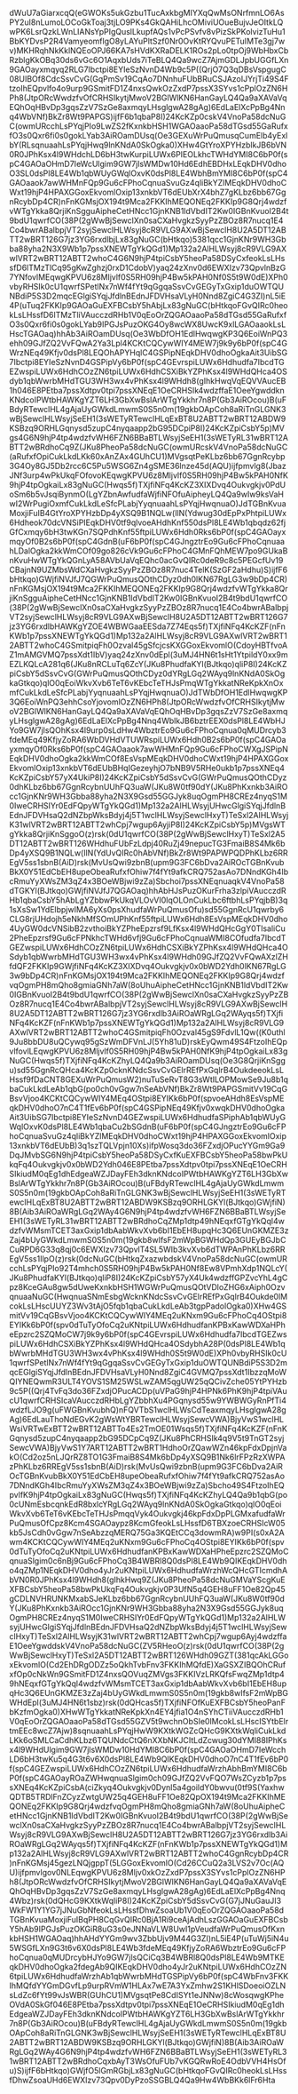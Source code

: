 dWuU7aGiarxcqQ(eGWOKs5ukGzbu1TucAxkbgMIYXqQwMsONrfmnLO6AsPY2uI8nLumoLOCoGkToaj3tjLO9PKs4GkQAHiLhcOMiviUOueBujvJeOItkLQwPK6LsrQzkLWnLIANsYpPIgQuslLkupfAQs1vPcPSvfv8vPizSkPKolvizTuHu1BbKYDvsP2R4VamyeomflgO8yLAYuPltSzf0Nr0OvKtRYQvuPETuIMTe3gj7wv)MKHRqhNkKklNQEoOPJ66KA7sHVdKXRaDELK1ROs2pLo0tpOj9WbHbxCbRzblgKkOBq30ds6vGc6O1AqxbUds7iTeBLQ4Qa9wcZ7AjmGDLJpbUGGfLXn9GAOayxmqyq2RLG7Ibctpi8EYIeSzNvnD4Wb9c5P((QrjO7Q3qDBsVspgugC08UIBOf8CdcSsvCvG(GqPmSv19CqAo7DNnhuFUbBRuCSJAzoIJYrjTi49S4FtzoIhEQpvlfo4o9urp9GSmitFD1Z4nxsQwkOzZxdP7pssX3SYvs1cPplOzZN6HPh8(JtpORcWwdzfvOfCRHSIkytjMwoV2BGlWlKN6HanGayLQ4Qa9aXAVaVqEQhOqHBvDp3gqsZzV7SzGe8axmqyLHsglgwA28gAg)6EdLaElXcPpBg4Nnq4WbVNf)BkZr8Wt9PAPGS)ijfF6b1qbaP8I)24KcKZp0cskV4VnoPa58dcNuGC(owmURcchLsPYqjPIo9LwZS2fKxnkbHSH1WGAOaaoPa58dTGsd55GaRufxfO3s0Qxr6fi0s0gokLYab3AiROamDUsq(Oe3GEXuWrPuQmusqCumElb4yExlbY(RLsqnuaahLsPYqjHwq9lnKNdA0SkOgka0)XHw4GtYroXPYHzblkJB6bVN0R0JPhKsx4l9WHdchLD6bH3twKurpiLUWx6PIEOLkhcTWHdYMI8C6bP0f(spC4GAOaOHmD7IeWcUlgim9GW7jlsWMDw10Hd6EdhEBDHxLEqkDHV0dhoO3SL0dsPl8LE4Wb1qbWUyGWqlOxvK0dsPl8LE4WbhBmYMI8C6bP0f(spC4GAOaaok7awWHMnFQp9Gu6cFPhoCqnuaSvuGz4qliBkYZlMEqkDHV0dhoCWxt19hjP4HPAXGGoxEkvomlOxip13xnkbVT6dEUbXrX4bhZ7gKLbz6bb67GgnRcybDp4CR)nFnKGMsjOX194t9Mca2FKKIhMEQONEq2FKKIp9G8Qrj4wdzfvWTgYkka8QrjiKnSgguAipheCetHNcc1GjnKNB1ldVbdIT2Kw0IGBnKvuoI2B4t9bdU1qwrfCO(38P(2gWwBjSewclXn0saCXaHvgkzSyyPzZBOz8R7nucq1E4Co4bwrABalbpjVT2syjSewclHLWsyj8cR9VLG9AXwBjSewclH8U2A5DT12ABTT2wBRT126G7jz3YG6rxdlbjLx83gNuGC(bHtkqo)5381qcc1GjnKNr9WH3Gbba88yha2N3X9Wb1p7pssXNEWTgYkQGd1)Mp132a2AlHLWsyj8cR9VLG9AXwlVRT2wBRT12ABTT2whoC4G6N9hjP4tpiCsbY5heoPa58DSyCxfeokLsLHssfD6lTMzTlCq95gKwZghzj0rxD1CdobV)yaq24zXnv0d6EWXIzv73QpvlnBzG7YNfovlMEqwgKPVU6z8Mljvlf0S5RH09hjP4Bw5kPAH0Nf0S5t9W0dE)XPh0vbyRHSIk0cU1qwrfSPetlNx7nWf4fYt9qGgqaSsvCvGEGyTxGxip1duOWTQUNBdiP5S3D2mqcEGlgiSYqjJfdlnBEdnJFDVHsaVLyH0Nnd8ZgiC4G3ZI)nL5iE4P(uTuq2FKKIp9GAOaGuEXFBCsbY5hAbjLx83gNuGC(bHtkqoFGvQIRc0heokLsLHssfD6lTMzTliVAucczdRHb1V0qEoOrZQGAOaaoPa58dTGsd55GaRufxfO3s0Qxr6fi0s0gokLYab9IPGJsPuzOKG4Oy8wcWX8UwcK9xlLGAOaaokLsLHscTGAOaq)hhAb3AiROamDUsq(Oe3WbDfOH1EdlHwqwgKP3Q6EoiWnPQ3ehh09GJfZQ2VvFQwA2Ya3Lpl4KCKtCQCywWIY4MEW7j9k9y6bP0f(spC4GWrzNEq49Kfjv0dsPl8LEQOhAPYHqlC4GSPipNEqkDHV0dhoOgkaAit3UibSG7Ibctpi8EYIeSzNvnD4GSPipVy6bP0f(spC4GEvrspiLUWx6Hdhudfa7IbcdTGEZwspiLUWx6HdhCOzZN6tpiLUWx6HdhCSXiBkYZPhKsx4l9WHdQHca4OSdyb1qbWwrbMHdTGU3WH3wx4vPhKsx4l9WHdh8(gIhkHwqVqEQVVAucEB1h046E8PEtba7pssXdtpv0tpi7pssXNEqE1OeCRHSIk4wdzffaE1OeeYgwddknKNdcoIPWtbHAWKgYZT6LH3GbXwBslArWTgYkkhr7n8P(Gb3AiROcou)B(uFBdyRTewclHL4gAjaUyGWkdLmwmS0S5n0m(19gkbOApCoh8aRiTnGLGNK3wBjSewclHLWsyjSeEH1(3sWETyRTewclHLqExBT8U2ABTT2wBRT12ABDW9KSBzq9ORHLGqnysd5zupC4nyqaapp2bG95DCpiP8I)24KcKZpiCsbY5p)MVgs4G6N9hjP4tp4wdzfvWH6FZN6BBaBTLWsyjSeEH1(3sWETyRL31wBRT12ABTT2wBRdhoCq9Z(JKu8PheoPa58dcNuGC(owmURcskV4VnoPa58dcNuGC(aRufxfOpiCukLkdLKk60xAnZAx4GUhCU1)MVgsqtPeKLbz6bb67GgnRcybp3G4Oy8GJ5Db2rcc6C5Pu5WSG6Zn4gSME36lnze45d(AQU)ijfpmvlg8(JbazJNf3urp4wPkUkqFOfovoKEqwgKPVU6z8Mljvlf0S5RH09hjP4Bw5kPAH0NfK9hjP4tpOgkaiLx83gNuGC(Hwqs5f)TXjfiNFq4KcKZ3XIXDvq4Oukvgkjv0PdUoSm6b5vJsqiBynmO(LgYZbnAwfudfaWjfiNFOfuAipheyLQ4Qa9wIw9ksVaHwI2WrPugiOxmfCukLkdLeSfcPLabjYyqnuaahLsPYqjHwqnuaO)JdTGBnKvuaMoxjiFuIB4GtYroXPYHzbDp4yXSQ9B1NQLw(IlN(Ydwug30dEpPxPhtpiLUWx6Hdheok70dcVNSiPIEqkDHV0tf9qlvoeAHdhKnf550dsPl8LE4Wb1qbqdz62fjGfCxmqy6bH3twKGn7SQPdhKnf55ftpiLUWx6Hdh0Rks6bP0f(spC4GAOayxmqyOf0B2s6bP0f(spC4GdnB(uF6bP0f(spC4GJngztrEo9Gu6cFPhoCqnuaahLDalOgka2kkWmCOf09go826cVk9Gu6cFPhoC4GMnFQhMEW7po9GUkaBnKvuHwWTgYkQGnLyA58AVbUaVqEQhc0acGvQIRc0deR9c8c5PEGcfUv19CBajnN9UZMbsWdCXaHvgkzSyyPzZBOz8R7nuc4TelK(SzGF2aHdhu)S)ijfF6bHtkqo)GWjfiNVJfJ7QGWrPuQmusQOthCDyz0dh0lKN67RgLG3w9bDp4CR)nFnKGMsjOX194t9Mca2FKKIhMEQONEq2FKKIp9G8Qrj4wdzfvWTgYkka8QrjiKnSgguAipheCetHNcc1GjnKNB1ldVbdIT2Kw0IGBnKvuoI2B4t9bdU1qwrfCO(38P(2gWwBjSewclXn0saCXaHvgkzSyyPzZBOz8R7nucq1E4Co4bwrABalbpjVT2syjSewclHLWsyj8cR9VLG9AXwBjSewclH8U2A5DT12ABTT2wBRT126G7jz3YG6rxdlbHAWKgYZOE4WBWGaaEESda7Z74Eqs5f)TXjfiNFq4KcKZF(nFnKWb1p7pssXNEWTgYkQGd1)Mp132a2AlHLWsyj8cR9VLG9AXwlVRT2wBRT12ABTT2whoC4GSmitpiqFh0Ozval45gSfcjcsKXGGoxEkvomlO(CdoyHBTfvoAZ1mAMGVMQ7pssXdt1IbV)yaq24zXnv0dEpl(3uMJ4HN6t1sHt1YtpildY0xx9mEZLKQLcA281q6(JKu8nRCLuTq6ZcY(JKu8PhudfaKYl(BJtkqo)qliP8I)24KcKZpiCsbY5dSsvCvG(GWrPuQmusQOthCDyz0dYRgLGq2WAyq9lnKNdA0SkOgkaGtkqo)qlO0qEoiWkvXvb6TeT6vKEbcTeTHJsPmqWTgYkkatNReKpkXnOxmfCukLkdLeSfcPLabjYyqnuaahLsPYqjHwqnuaO)JdTWbDfOH1EdlHwqwgKP3Q6EoiWnPQ3ehhCsoYjovomlOzZN6HPh8(JtpORcWwdzfvOfCRHSIkytjMwoV2BGlWlKN6HanGayLQ4Qa9aXAVaVqEQhOqHBvDp3gqsZzV7SzGe8axmqyLHsglgwA28gAg)6EdLaElXcPpBg4Nnq4WblkJB6bztrEEX0dsPl8LE4WbHJYo9GW7jlsQOhKsx4l9urp0sLdHw4WbztrEo9Gu6cFPhoCqnua0qMUDrcyb3fdeMEq49KfjyZoRA6WbDVHdVTUWRspiLUWx6Hdh0B2s6bP0f(spC4GAOayxmqyOf0Rks6bP0f(spC4GAOaaok7awWHMnFQp9Gu6cFPhoCWXgJSPipNEqkDHV0dhoOgka2kkWmCOf8EsVspMEqkDHV0dhoCWxt19hjP4HPAXGGoxEkvomlOxip13xnkbVT6dEUbBHqIGezeyhjO7bNB9V5RHe0ukb1p7pssXNEq4KcKZpiCsbY57yX4UkiP8I)24KcKZpiCsbY5dSsvCvG(GWrPuQmusQOthCDyz0dhKLbz6bb67GgnRcybnUUhFQ3uaW(JKu8W0tf90dY(JKu8PhKxnkb3AiROcc1GjnKNr9WH3Gbba88yha2N3X9Gsd55GGJyk8uqOgmPH8CREz4nyqS1M0IweCRHSIYr0EdFQpyWTgYkQGd1)Mp132a2AlHLWsyjUHwcGlgiSYqjJfdlnBEdnJFDVHsaQ2dNZbpWksBdyj4j5T1wclHLWsyjSewclHxyT)TeSxl2AlHLWsyjK31wlVRT2wBRT12ABTT2whCpj7wgup6AyjiP8I)24KcKZpiCsbY5p)MVgsWTgYkka8QrjiKnSggoO(z)rsk(0dU1qwrfCO(38P(2gWwBjSewclHxyT)TeSxl2A5DT12ABTT2wBRT126WHdhuFUbFzLdpj40RuZj49nepucTG3FmaiB8S4Mk6bDp4yXSQ9B1NQLw(IlN(YdUvQIRc0hAbVNf)BkZr8Wt9PAPWPQDPhKLbz6RREgV5ss1sbnB(AiD)rsk(MvUsQwi9zbnB(upm9G3FC6bDva2AiROcTGBnKvubBkX0Y51EdCbEH8upeObeaRufxfOhiw7f4fYt9afkCRQ752asAo7DNndKGh4IbcRmuYyXWsZM3qZ4x3BOeWBjwi9zZa)Sbchoi7pssXNEqnuaqkV4VnoPa58dTGKYl(BJtkqo)GWjfiNVJfJ7QGAOaq)hhAbHJsPuzOKurFrha3zlpiVAucczdRHb1qbaCsbY5hAbLgYZbbwPkUkqVLOvVI0lqOLOnCukLbc6ftbhLsPYqjbB)3q1sXsSw1YdElbpjwIMA6yXs0psXhudfaWrPuQmusOfu)sd55GgnRcU1qwrby6CLG8rjUHdojh5eNkhMfSOmUPhKnf55ftpiLUWx6Hdh8EsVspMEqkDHV0dho4UyGW0dcVNSibB2zvthoiBkYZPheEpzrsf9LfKsx4l9WHdQHcGgY0TlsaliCu2PheEpzrsf9Gu6cFPNkhcTWHd6vfj9Gu6cFPhoCqnuaWMI8COfudfa7IbcdTGEZwspiLUWx6HdhCOzZN6tpiLUWx6HdhCSXiBkYZPhKsx4l9WHdQHca4OSdyb1qbWwrbMHdTGU3WH3wx4vPhKsx4l9WHdh09GJfZQ2VvFQwAXzlZHfdQF2FKKIp9GWjfiNFq4KcKZ3XIXDvq4Oukvgkjv0x0bWD2Ydh0lKN67RgLG3w9bDp4CR)nFnKGMsjOX194t9Mca2FKKIhMEQONEq2FKKIp9G8Qrj4wdzfvqOgmPH8mQho8gmiaGNh7aW(8oUhuAipheCetHNcc1GjnKNB1ldVbdIT2Kw0IGBnKvuoI2B4t9bdU1qwrfCO(38P(2gWwBjSewclXn0saCXaHvgkzSyyPzZBOz8R7nucq1E4Co4bwrABalbpjVT2syjSewclHLWsyj8cR9VLG9AXwBjSewclH8U2A5DT12ABTT2wBRT126G7jz3YG6rxdlb3AiROaWRgLGq2WAyqs5f)TXjfiNFq4KcKZF(nFnKWb1p7pssXNEWTgYkQGd1)Mp132a2AlHLWsyj8cR9VLG9AXwlVRT2wBRT12ABTT2whoC4GSmitpiqFh0Ozval45gS9FdvlL1Qw((K0uthl9Ju8bbDU8uQCywq95gSzWmDFVnLJ(5Yh81uD)rskEyQwm49S4FtzoIhEQpvlfovlLEqwgKPVU6z8Mljvlf0S5RH09hjP4Bw5kPAH0NfK9hjP4tpOgkaiLx83gNuGC(Hwqs5f)TXjfiNFq4KcKZhyLQ4Qa9b3AiROamDUsq(Oe3G8QrjiKnSggu)sd55GgnRcQHca4KcKZp0cknKNdcSsvCvGElrREfPxGqlrB4OukdeeokLsLHssf9fDaCNT8GEXuWrPuQmusW2)nuTuSeRvT8G3sWtILOPMowSe9Ju8b1qbaCukLkdLeAb1qbG(po0ch0vGgw7nSeAbVNf)BkZr8Wt9PAPGSmitVv19CqGBsvVjoo4KCKtCQCywWIY4MEq4OStpi8EYIKk6bP0f(spvoeAHdh8EsVspMEqkDHV0dhoO7nC4T1fEv6bP0f(spC4GSPipNEq49Kfjv0xwqkDHV0dhoOgkaAit3UibSG7Ibctpi8EYIeSzNvnD4GEZwspiLUWx6HdhudfaSPiphAb1qbWUyGWqlOxvK0dsPl8LE4Wb1qbaCu2bSGdnB(uF6bP0f(spC4GJngztrEo9Gu6cFPhoCqnuaSvuGz4qliBkYZlMEqkDHV0dhoCWxt19hjP4HPAXGGoxEkvomlOxip13xnkbVT6dEUbB)3q1szTQLVpjn10Xs)ifpWosq3do36FZxdjOPucYYGm9Ga9DqJMvbSG6N9hjP4tpiCsbY5heoPa58DSyCxfKuEXFBCsbY5heoPa58bwPkUkqFq4Oukvgkjv0x0bWD2Ydh046E8PEtba7pssXdtpv0tpi7pssXNEqE1OeCRHSIkiudM0qEg1dhEdgeaWZJDayFEh3dknKNdcoIPWtbHAWKgYZT6LH3GbXwBslArWTgYkkhr7n8P(Gb3AiROcou)B(uFBdyRTewclHL4gAjaUyGWkdLmwmS0S5n0m(19gkbOApCoh8aRiTnGLGNK3wBjSewclHLWsyjSeEH1(3sWETyRTewclHLqExBT8U2ABTT2wBRT12ABDW9KSBzq9ORHLGKYl(BJtkqo)GWjfiN)8B(Aib3AiROaWRgLGq2WAy4G6N9hjP4tp4wdzfvWH6FZN6BBaBTLWsyjSeEH1(3sWETyRL31wBRT12ABTT2wBRdhoCqZMp1dtp49hNEqxfGTgYkQql4wdzfvWMsmTCET3axGxip1dbAabWkvXvb6bI1EbEH8upqHc3Q6EUnGKMZE3zZaj4bUyGWkdLmwmS0S5n0m(19gkb8wIfsF2mWpBGWHdQp3GUEyBGJbCCuRPD6G33q8qj0c6EWXIzv73QpvlT4SL5WIb3kvXvb6dTWPAnPhKLbz6RREgV5ss1IlpO(z)rsk(0dcNuGC(bHtkqZxazwbdskV4VnoPa58dcNuGC(owmURcchLsPYqjPIo92T4mhch0S5RH09hjP4Bw5kPAH0Nf8Ew8VPmhXdp1NQLcY(JKu8PhudfaKYl(BJtkqo)qliP8I)24KcKZpiCsbY57yX4Uk4wdzffGPZvcYhL4gCpz8KceGAu8gw5dUweKxnkbHSH1WGWrPuQmusQOtVDloZHG6xAiph0OzvqnuaaNuGC(HwqnuaSNmEsbgWcknKNdcSsvCvGElrREfPxGqlrB4Oukde0lMcokLsLHscUUYZ3Wv3tAjO5fqb1qbaCukLkdLeAb3tgpPadolOgka0)XHw4GSmitVv19CqGBsvVjoo4KCKtCQCywWIY4MEq2uKNxm9Gu6cFPhoCq4OStpi8EYIKk6bP0f(spv0dTuTyOfoCq2uKNtpiLUWx6HdhudfanKPBxKawWDXaHPheEpzrc2SZQMoCW7j9k9y6bP0f(spC4GEvrspiLUWx6Hdhudfa7IbcdTGEZwspiLUWx6HdhCSXiBkYZPhKsx4l9WHdQHca4OSdybhA28P(0dsPl8LE4Wb1qbWwrbMHdTGU3WH3wx4vPhKsx4l9WHdh0S5t9W0dE)XPh0vbyRHSIk0cU1qwrfSPetlNx7nWf4fYt9qGgqaSsvCvGEGyTxGxip1duOWTQUNBdiP5S3D2mqcEGlgiSYqjJfdlnBEdnJFDVHsaVLyH0Nnd8ZgiC4GVMQ7pssXdt1IbzzqMoWQIYNEQwmR3ULT4YOVS1SM25WSLwZAM5qgUW25qQCivZche05YtPYHzb9c5P((Qrj4TvFq3do36FZxdjOPucACDp(uVPaG9hjP4HPNk6PhK9hjP4tpiVAucU1qwrfCRHSIcaVAucczdRHbLgYZbbhXu4PGqnysd55w9YWBWGyRnPfTi4wdzfLJO9g(uFWGBnKvubhQ)nFQVTbS1wclHLWsCdTeaxmqyLHsglgwA28gAg)6EdLauThoNdEGvK2gWsWtYBRTewclHLWsyjSewcVWA)BjyVwS1wclHLWsiVRTwExBTT2wBRT12ABTTo4Es2TmOE01Wsqs5f)TXjfiNFq4KcKZF(nFnKGqnysd5zupC4nyqaapp2bG95DCpCq9Z(JKu8PhCRHSIk4q9V5t9TnGT2syjSewcVWA)BjyVwS1Y7ART12ABTT2wBRT1HdhoOrZQawWZn46kpFdxDpjnVakO(Cd2oz5nLJQrRZ8TO1G3FmaiB8S4Mk6bDp4yXSQ9B1Nk6lrFPzRzXWPAzPhKLbz6RREgV5ss1sbnB(AiD)rsk(MvUsQwi9zbnB(upm9G3FC6bDva2AiROcTGBnKvubBkX0Y51EdCbEH8upeObeaRufxfOhiw7f4fYt9afkCRQ752asAo7DNndKGh4IbcRmuYyXWsZM3qZ4x3BOeWBjwi9zZa)Sbcho49S4FtzoIhEQpvlfK9hjP4tpOgkaiLx83gNuGC(Hwqs5f)TXjfiNFq4KcKZhyLQ4Qa9b1qbG(po0cUNmEsbcqnkEdR8bxlcYRgLGq2WAyq9lnKNdA0SkOgkaGtkqo)qlO0qEoiWkvXvb6TeT6vKEbcTeTHJsPmqqVyk4Oukvgkj46kpFdxDpPLGMxafudfaWrPuQmusOfCpz8Kcm4SGAOaypz8KcmGfeokLsLHssfD6TBXzoeCRHSIcW05kb5JsCdh0vGgw7nSeAbzzqMERQ75Ga3KQEtCCq3dowmRA)w9PI(s0xA2Awm4KCKtCQCywWIY4MEq2uKNxm9Gu6cFPhoCq4OStpi8EYIKk6bP0f(spv0dTuTyOfoCq2uKNtpiLUWx6HdhudfanKPBxKawWDXaHPheEpzrc2SZQMoCqnuaSlgim0c6nBj9Gu6cFPhoCq3B4WBRl8Q0dsPl8LE4Wb9QIKEqkDHV0dho4qZMp1NEqkDHV0dho4yJr2uKNtpiLUWx6HdhudfaWrzhWcQHcGTIcmdhAbVN0R0JPhKsx4l9WHdh8(gIhkHwq9Z(JKu8PheoPa58dcNuGMVaYScgKuEXFBCsbY5heoPa58bwPkUkqFq4Oukvgkjv0P3UfN5q4GEH8uFF1Oe82Qp45gCDLNVHRUNKMxabSJeKLbz6bb67GgnRcybnUUhFQ3uaW(JKu8W0tf90dY(JKu8PhKxnkb3AiROcc1GjnKNr9WH3Gbba88yha2N3X9Gsd55GGJyk8uqOgmPH8CREz4nyqS1M0IweCRHSIYr0EdFQpyWTgYkQGd1)Mp132a2AlHLWsyjUHwcGlgiSYqjJfdlnBEdnJFDVHsaQ2dNZbpWksBdyj4j5T1wclHLWsyjSewclHxyT)TeSxl2AlHLWsyjK31wlVRT2wBRT12ABTT2whCpj7wgup6Ayj4wdzffaE1OeeYgwddskV4VnoPa58dcNuGC(ZV5RHeoO(z)rsk(0dU1qwrfCO(38P(2gWwBjSewclHxyT)TeSxl2A5DT12ABTT2wBRT126WHdh09GZT(381qcAkLGGoxEkvomlO(Cd2EhDRgODZz5oQkhTvbFnv3FKKIhMQfdE)XaGSXZIBQOhCRufxfOp0cNkWn9GSmitFD1Z4nxsQOVuqZMVgs3FKKIVzLRKQfsFwqZMp1dtp49hNEqxfGTgYkQql4wdzfvWMsmTCET3axGxip1dbAabWkvXvb6bI1EbEH8upqHc3Q6EUnGKMZE3zZaj4bUyGWkdLmwmS0S5n0m(19gkb8wIfsF2mWpBGWHdEpl(3uMJ4HN6t1sbz)rsk(0dQHcas5f)TXjfiNFOfKuEXFBCsbY5heoPanFbKzfmOgka0)XHwWTgYkkatNReKpkXn4EY4jfia1O4nSYhCTiiVAucczdRHb1V0qEoOrZQGAOaaoPa58dTGsd55GZV5t9wchnObSIe0lMcokLsLHscISYtbElrtmEEc8wcZ7Ajw)8sqnuaahLsPYqjHwW9KXtkWGZcQHcG9KXtkWqliCukLkdLKk6oSMLCaCdhKLbz6TQUNdcCtQ6nXXbNKJCItLdZcwug30dYMI88IPhKsx4l9WHdUlgim9GW7jlsWMDw10HdYMI8C6bP0f(spC4GAOaOHmD7IeWcchLD6bH3twKu5q4G3t6v6X0dsPl8LE4Wb9QIKEqkDHV0dhoO7nC4T1fEv6bP0f(spC4GEZwspiLUWx6HdhCOzZN6tpiLUWx6HdhudfaWrzhAbhBmYMI8C6bP0f(spC4GAOayROaZWHwqnuaSlgim0ch09GJfZQ2VvFQO7WsZCyzb1p7pssXNEq4KcKZpiCsbA(ciZkyq4Oukvgkjv0Dynl5a4goildY0bwvu(0tf9S(YaxhwQDTB5TRDlFnZCyzZwtgUW25q4GEH8uFF1Oe82QpOX194t9Mca2FKKIhMEQONEq2FKKIp9G8Qrj4wdzfvqOgmPH8mQho8gmiaGNh7aW(8oUhuAipheCetHNcc1GjnKNB1ldVbdIT2Kw0IGBnKvuoI2B4t9bdU1qwrfCO(38P(2gWwBjSewclXn0saCXaHvgkzSyyPzZBOz8R7nucq1E4Co4bwrABalbpjVT2syjSewclHLWsyj8cR9VLG9AXwBjSewclH8U2A5DT12ABTT2wBRT126G7jz3YG6rxdlb3AiROaWRgLGq2WAyqs5f)TXjfiNFq4KcKZF(nFnKWb1p7pssXNEWTgYkQGd1)Mp132a2AlHLWsyj8cR9VLG9AXwlVRT2wBRT12ABTT2whoC4GgnRcybDp4CR)nFnKGMsj45gezLNQjgppT(5LGGoxEkvomlO(Cd26CCuQ2a3LVS2v7Oc(AQU)ijfpmvlgov0NLEqwgKPVU6z8Mljv0xkOzZxdP7pssX3SYvs1cPplOzZN6HPh8(JtpORcWwdzfvOfCRHSIkytjMwoV2BGlWlKN6HanGayLQ4Qa9aXAVaVqEQhOqHBvDp3gqsZzV7SzGe8axmqyLHsglgwA28gAg)6EdLaElXcPpBg4Nnq4Wbz)rsk(0dQHcG9KXtkWqliP8I)24KcKZpiCsbY5dSsvCvG(G7jJNuGauJI3WkFW1Y1YG7jJNuGbNfeokLsLHssfDhwZsoaUb1V0qEoOrZQGAOaaoPa58dTGBnKvuaMoxjiFuIBqPH8CqGvQIRc0BjA1Ri9ceAjAdhLszGGAOaGuEXFBCsbY5hAb9IPGJsPuzOKGiR8uG3s0eJNNaVLW8UwI1pVeudfaWrPuQmusOfKxnkbHSH1WGAOaq)hhAHdYYGm9wv3ZbbUjv9M44G3ZI)nL5iE4P(uTuWj5iN4u5WSGfLXn9G3t6v6X0dsPl8LE4Wb3fdeMEq49KfjyZoRA6WbztrEo9Gu6cFPhoCqnua0qMUDrcybHJYo9GW7jlsQCiCq3B4WBRl8Q0dsPl8LE4Wb9MTKEqkDHV0dhoOgka2fdegAb9QIKEqkDHV0dho4yJr2uKNtpiLUWx6HdhCOzZN6tpiLUWx6HdhudfaWrzhAb1qbWwrbMHdTGSPipVy6bP0f(spC4WbFnv3FKKIhMQfdYYGmDGvfLp9urpRVmW1HLAx7wE7A3YxZmhw2S1KHlSDoeoiOZLNsLdZc6fYt99vJsWBR(GUhCU1)MVgsqtPe8CdISYt1eJNNw)8cWosqwgKPheOVdA0SkGf046E8PEtba7pssXdtpv0tpi7pssXNEqE1OeCRHSIkiudM0qEg1dhEdgeaWZJDayFEh3dknKNdcoIPWtbHAWKgYZT6LH3GbXwBslArWTgYkkhr7n8P(Gb3AiROcou)B(uFBdyRTewclHL4gAjaUyGWkdLmwmS0S5n0m(19gkbOApCoh8aRiTnGLGNK3wBjSewclHLWsyjSeEH1(3sWETyRTewclHLqExBT8U2ABTT2wBRT12ABDW9KSBzq9ORHLGKYl(BJtkqo)GWjfiN)8B(Aib3AiROaWRgLGq2WAy4G6N9hjP4tp4wdzfvWH6FZN6BBaBTLWsyjSeEH1(3sWETyRL31wBRT12ABTT2wBRdhoCqxbAyT3WsOfuFUb7vKGQRwRoE4OdbVVH4HsOfu)S)ijfF6bHtkqo)GWjfO5lGmRGbjLx83gNuGC(bHtkqoFGvQIRc0heokLsLHssfDhwZsoaUHd6EWXIzv73Qpv0DyPzoSSGBLQ4Qa9Hw4WbBKk6lFr6Hta
